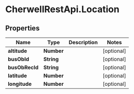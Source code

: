# CherwellRestApi.Location

## Properties
Name | Type | Description | Notes
------------ | ------------- | ------------- | -------------
**altitude** | **Number** |  | [optional] 
**busObId** | **String** |  | [optional] 
**busObRecId** | **String** |  | [optional] 
**latitude** | **Number** |  | [optional] 
**longitude** | **Number** |  | [optional] 


